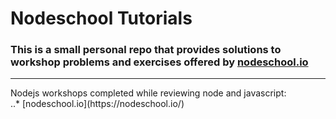 # Nodeschool Tutorials
### This is a small personal repo that provides solutions to workshop problems and exercises offered by [nodeschool.io](https://nodeschool.io/)
<hr>
Nodejs workshops completed while reviewing node and javascript:<br/>
..* [nodeschool.io](https://nodeschool.io/)
